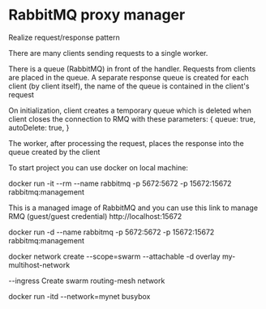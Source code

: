 # RabbitMQ proxy manager

Realize request/response pattern

There are many clients sending requests to a single worker.

There is a queue (RabbitMQ) in front of the handler. Requests from clients are placed in the queue. A separate response queue is created for each client (by client itself), the name of the queue is contained in the client's request

On initialization, client creates a temporary queue which is deleted when client closes the connection to RMQ with these parameters:
{
    queue: true,
    autoDelete: true,
}

The worker, after processing the request, places the response into the queue created by the client

To start project you can use docker on local machine:

docker run -it --rm --name rabbitmq -p 5672:5672 -p 15672:15672 rabbitmq:management

This is a managed image of RabbitMQ and you can use this link to manage RMQ (guest/guest credential) 
http://localhost:15672


docker run -d --name rabbitmq -p 5672:5672 -p 15672:15672 rabbitmq:management

docker network create --scope=swarm --attachable -d overlay my-multihost-network

--ingress		Create swarm routing-mesh network

docker run -itd --network=mynet busybox